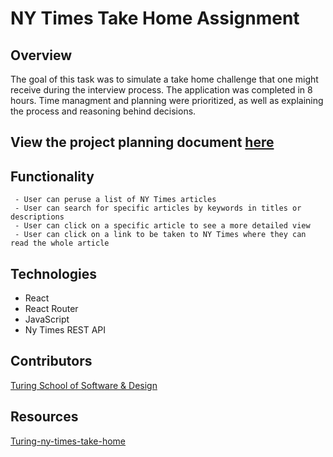 # NY Times Take Home Assignment

## Overview
 The goal of this task was to simulate a take home challenge that one might receive during the interview process. The application was completed in 8 hours. Time managment and planning were prioritized, as well as explaining the process and reasoning behind decisions.
 
 
## View the project planning document [here](https://github.com/ShaunaMyers/ny-times-take-home/blob/main/project_planning.md)


## Functionality

     - User can peruse a list of NY Times articles 
     - User can search for specific articles by keywords in titles or descriptions
     - User can click on a specific article to see a more detailed view
     - User can click on a link to be taken to NY Times where they can read the whole article


## Technologies
  - React
  - React Router
  - JavaScript
  - Ny Times REST API

## Contributors
  
[Turing School of Software & Design](https://turing.edu/)

## Resources
  [Turing-ny-times-take-home](https://mod4.turing.edu/projects/take_home/)

